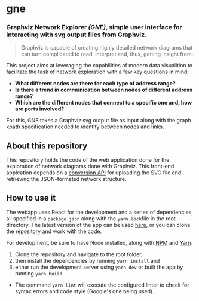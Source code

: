 # gne
### Graphviz Network Explorer _(GNE)_, simple user interface for interacting with svg output files from Graphviz.

> Graphviz is capable of creating highly detailed network diagrams that can turn complicated to
> read, interpret and, thus, getting insight from.

This project aims at leveraging the capabilities of modern data visualition to facilitate the task
of network exploration with a few key questions in mind:
- __What different nodes are there for each type of address range?__
- __Is there a trend in communication between nodes of different address range?__
- __Which are the different nodes that connect to a specific one and, how are ports involved?__

For this, GNE takes a Graphviz svg output file as input along with the graph xpath specification
needed to identify between nodes and links.

## About this repository

This repository holds the code of the web application done for the exploration of network diagrams
done with Graphviz. This front-end applcation depends on a [conversion API](https://github.com/Janchorizo/gne-conversion-api)
for uploading the SVG file and retrieving the JSON-formated network structure.

## How to use it

The webapp uses React for the development and a series of dependencies, all specified in a `package.json` along with
the `yarn.lock`file in the root directory. The latest version of the app can be used [here](https://janchorizo.github.io/gne/), or you can clone the repository
and work with the code.

For development, be sure to have Node installed, along with [NPM](https://www.npmjs.com/) and [Yarn](https://yarnpkg.com/).
1. Clone the repository and navigate to the root folder,
2. then install the dependencies by running `yarn install` and
3. either run the development server using `yarn dev` or built the app by running `yarn build`.
* The command `yarn lint` will execute the configured linter to check for syntax errors and code style (Google's one being used).

